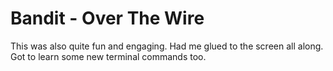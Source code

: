 # Bandit - Over The Wire

This was also quite fun and engaging. Had me glued to the screen all along. Got to learn some new terminal commands too.
